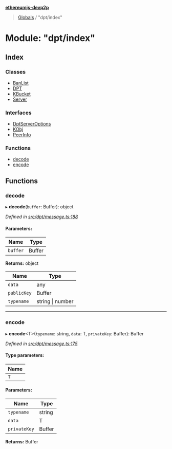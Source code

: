 **[ethereumjs-devp2p](../README.md)**

> [Globals](../README.md) / "dpt/index"

# Module: "dpt/index"

## Index

### Classes

* [BanList](../classes/_dpt_index_.banlist.md)
* [DPT](../classes/_dpt_index_.dpt.md)
* [KBucket](../classes/_dpt_index_.kbucket.md)
* [Server](../classes/_dpt_index_.server.md)

### Interfaces

* [DptServerOptions](../interfaces/_dpt_index_.dptserveroptions.md)
* [KObj](../interfaces/_dpt_index_.kobj.md)
* [PeerInfo](../interfaces/_dpt_index_.peerinfo.md)

### Functions

* [decode](_dpt_index_.md#decode)
* [encode](_dpt_index_.md#encode)

## Functions

### decode

▸ **decode**(`buffer`: Buffer): object

*Defined in [src/dpt/message.ts:188](https://github.com/ethereumjs/ethereumjs-devp2p/blob/master/src/dpt/message.ts#L188)*

#### Parameters:

Name | Type |
------ | ------ |
`buffer` | Buffer |

**Returns:** object

Name | Type |
------ | ------ |
`data` | any |
`publicKey` | Buffer |
`typename` | string \| number |

___

### encode

▸ **encode**\<T>(`typename`: string, `data`: T, `privateKey`: Buffer): Buffer

*Defined in [src/dpt/message.ts:175](https://github.com/ethereumjs/ethereumjs-devp2p/blob/master/src/dpt/message.ts#L175)*

#### Type parameters:

Name |
------ |
`T` |

#### Parameters:

Name | Type |
------ | ------ |
`typename` | string |
`data` | T |
`privateKey` | Buffer |

**Returns:** Buffer
